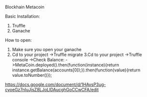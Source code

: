 Blockhain Metacoin

Basic Installation:
1. Truffle
2. Ganache

How to open:
1. Make sure you open your ganache
2. Cd to your project
   ->Truffle migrate
3.Cd to your project
   ->Truffle console
   ->Check Balance:
         ->MetaCoin.deployed().then(function(instance){return instance.getBalance(accounts[0]);}).then(function(value){return value.toNumber()});   


https://docs.google.com/document/d/1HAvsP3ug-cyoeGz7nIuJjsZ8LJoLlDAucghGoCCwCFA/edit